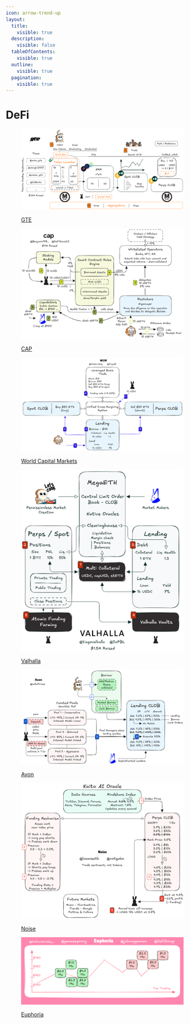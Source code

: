 ```yaml
---
icon: arrow-trend-up
layout:
  title:
    visible: true
  description:
    visible: false
  tableOfContents:
    visible: true
  outline:
    visible: true
  pagination:
    visible: true
---
```


# DeFi

<figure><img src="../../.gitbook/assets/GTE_v2.PNG" alt=""><figcaption><p><a href="gte.md">GTE</a></p></figcaption></figure>

<figure><img src="../../.gitbook/assets/cap_v2.PNG" alt=""><figcaption><p><a href="cap.md">CAP</a></p></figcaption></figure>

<figure><img src="../../.gitbook/assets/temp.PNG" alt=""><figcaption><p><a href="world-capital-markets.md">World Capital Markets</a></p></figcaption></figure>

<figure><img src="../../.gitbook/assets/valhalla_v1.PNG" alt=""><figcaption><p><a href="valhalla.md">Valhalla</a></p></figcaption></figure>

<figure><img src="../../.gitbook/assets/avon_v1.PNG" alt=""><figcaption><p><a href="avon.md">Avon</a></p></figcaption></figure>

<figure><img src="../../.gitbook/assets/noise_v1.PNG" alt=""><figcaption><p><a href="noise.md">Noise</a></p></figcaption></figure>

<figure><img src="../../.gitbook/assets/euphoria_v1.PNG" alt=""><figcaption><p><a href="euphoria.md">Euphoria</a></p></figcaption></figure>
